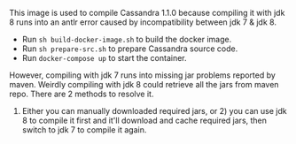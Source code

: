 This image is used to compile Cassandra 1.1.0 
because compiling it with jdk 8 runs into an antlr error 
caused by incompatibility between jdk 7 & jdk 8. 

- Run `sh build-docker-image.sh` to build the docker image. 
- Run `sh prepare-src.sh` to prepare Cassandra source code. 
- Run `docker-compose up` to start the container. 

However, compiling with jdk 7 runs into missing jar problems reported by maven. 
Weirdly compiling with jdk 8 could retrieve all the jars from maven repo. 
There are 2 methods to resolve it. 
1) Either you can manually downloaded required jars, 
or 2) you can use jdk 8 to compile it first and it'll download and cache required jars, 
then switch to jdk 7 to compile it again. 

